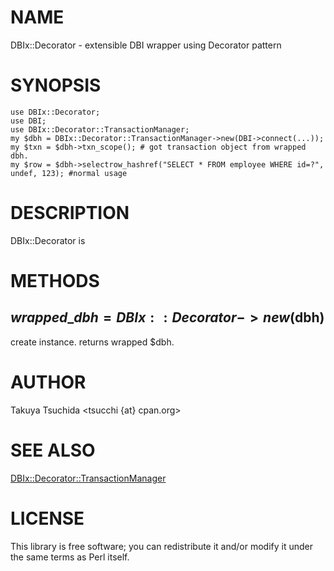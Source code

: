 # NAME

DBIx::Decorator - extensible DBI wrapper using Decorator pattern

# SYNOPSIS

    use DBIx::Decorator;
    use DBI;
    use DBIx::Decorator::TransactionManager;
    my $dbh = DBIx::Decorator::TransactionManager->new(DBI->connect(...));
    my $txn = $dbh->txn_scope(); # got transaction object from wrapped dbh.
    my $row = $dbh->selectrow_hashref("SELECT * FROM employee WHERE id=?", undef, 123); #normal usage



# DESCRIPTION

DBIx::Decorator is

# METHODS

## $wrapped\_dbh = DBIx::Decorator->new($dbh)

create instance. returns wrapped $dbh. 



# AUTHOR

Takuya Tsuchida <tsucchi {at} cpan.org>

# SEE ALSO

[DBIx::Decorator::TransactionManager](http://search.cpan.org/perldoc?DBIx::Decorator::TransactionManager)



# LICENSE

This library is free software; you can redistribute it and/or modify
it under the same terms as Perl itself.
